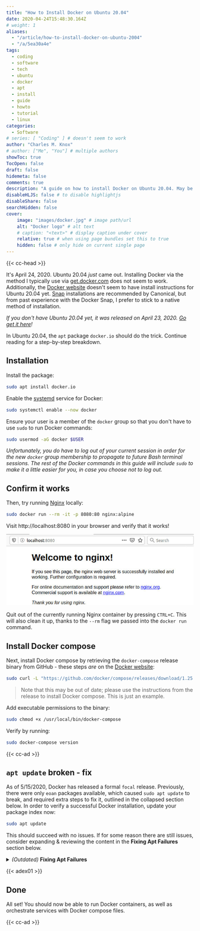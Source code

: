 ```yaml
---
title: "How to Install Docker on Ubuntu 20.04"
date: 2020-04-24T15:48:30.164Z
# weight: 1
aliases:
  - "/article/how-to-install-docker-on-ubuntu-2004"
  - "/a/5ea30a4e"
tags:
  - coding
  - software
  - tech
  - ubuntu
  - docker
  - apt
  - install
  - guide
  - howto
  - tutorial
  - linux
categories:
  - Software
# series: [ "Coding" ] # doesn't seem to work
author: "Charles M. Knox"
# author: ["Me", "You"] # multiple authors
showToc: true
TocOpen: false
draft: false
hidemeta: false
comments: true
description: "A guide on how to install Docker on Ubuntu 20.04. May be outdated."
disableHLJS: false # to disable highlightjs
disableShare: false
searchHidden: false
cover:
    image: "images/docker.jpg" # image path/url
    alt: "Docker logo" # alt text
    # caption: "<text>" # display caption under cover
    relative: true # when using page bundles set this to true
    hidden: false # only hide on current single page
---
```


{{< cc-head >}}

It's April 24, 2020. Ubuntu 20.04 _just_ came out. Installing Docker via the method I typically use via [get.docker.com](https://get.docker.com) does not seem to work. Additionally, the [Docker website](https://docs.docker.com/engine/install/ubuntu/) doesn't seem to have install instructions for Ubuntu 20.04 yet. [Snap](https://snapcraft.io/) installations are recommended by Canonical, but from past experience with the Docker Snap, I prefer to stick to a native method of installation.

*If you don't have Ubuntu 20.04 yet, it was released on April 23, 2020. [Go get it here](https://ubuntu.com/download)!*

In Ubuntu 20.04, the `apt` package `docker.io` should do the trick. Continue reading for a step-by-step breakdown.

## Installation

Install the package:

```bash
sudo apt install docker.io
```

Enable the [systemd](https://www.freedesktop.org/software/systemd/man/systemd.service.html) service for Docker:

```bash
sudo systemctl enable --now docker
```

Ensure your user is a member of the `docker` group so that you don't have to use `sudo` to run Docker commands:

```bash
sudo usermod -aG docker $USER
```

*Unfortunately, you do have to log out of your current session in order for the new `docker` group membership to propagate to future Bash terminal sessions. The rest of the Docker commands in this guide will include `sudo` to make it a little easier for you, in case you choose not to log out.*

## Confirm it works

Then, try running [Nginx](https://hub.docker.com/_/nginx/) locally:

```bash
sudo docker run --rm -it -p 8080:80 nginx:alpine
```

Visit http://localhost:8080 in your browser and verify that it works!

![Nginx via Docker](images/ubuntu2004-docker-nginx.jpg)

Quit out of the currently running Nginx container by pressing `CTRL+C`. This will also clean it up, thanks to the `--rm` flag we passed into the `docker run` command.

## Install Docker compose

Next, install Docker compose by retrieving the `docker-compose` release binary from GitHub - these steps _are_ on the [Docker website](https://docs.docker.com/compose/install/#install-compose-on-linux-systems):

```bash
sudo curl -L "https://github.com/docker/compose/releases/download/1.25.5/docker-compose-$(uname -s)-$(uname -m)" -o /usr/local/bin/docker-compose
```

> Note that this may be out of date; please use the instructions from the release to install Docker compose. This is just an example.

Add executable permissions to the binary:

```bash
sudo chmod +x /usr/local/bin/docker-compose
```

Verify by running:

```bash
sudo docker-compose version
```

{{< cc-ad >}}

## `apt update` broken - fix

As of 5/15/2020, Docker has released a formal `focal` release. Previously, there were only `eoan` packages available, which caused `sudo apt update` to break, and required extra steps to fix it, outlined in the collapsed section below. In order to verify a successful Docker installation, update your package index now:

```bash
sudo apt update
```

This should succeed with no issues. If for some reason there are still issues, consider expanding & reviewing the content in the **Fixing Apt Failures** section below.

<details>
  <summary><i>(Outdated)</i> <b>Fixing Apt Failures</b></summary>

There's one caveat to this installation method currently. There is currently no apt repository source for Ubuntu 20.04, seen here:

![Docker No Focal](images/ubuntu2004-docker-no-focal.jpg)

This will cause `sudo apt update` commands to fail:

```
Get:1 http://us.archive.ubuntu.com/ubuntu focal InRelease [265 kB]
Ign:2 https://download.docker.com/linux/ubuntu focal InRelease
Err:3 https://download.docker.com/linux/ubuntu focal Release
  404  Not Found [IP: 13.33.71.38 443]
Hit:5 http://security.ubuntu.com/ubuntu focal-security InRelease
Get:6 http://us.archive.ubuntu.com/ubuntu focal-updates InRelease [89.1 kB]
Hit:7 http://us.archive.ubuntu.com/ubuntu focal-backports InRelease
Get:8 http://us.archive.ubuntu.com/ubuntu focal-updates/main amd64 Packages [1,760 B]
Reading package lists... Done
E: The repository 'https://download.docker.com/linux/ubuntu focal Release' does not have a Release file.
N: Updating from such a repository can't be done securely, and is therefore disabled by default.
N: See apt-secure(8) manpage for repository creation and user configuration details.
```

To fix this, edit the file `/etc/apt/sources.list.d/docker.list` to include an `eoan` release:

```
# original preserved:
#deb [arch=amd64] https://download.docker.com/linux/ubuntu focal stable
deb [arch=amd64] https://download.docker.com/linux/ubuntu eoan stable
```

Then, run:

```bash
sudo apt update
```

</details>

{{< adex01 >}}

## Done

All set! You should now be able to run Docker containers, as well as orchestrate services with Docker compose files.

{{< cc-ad >}}
